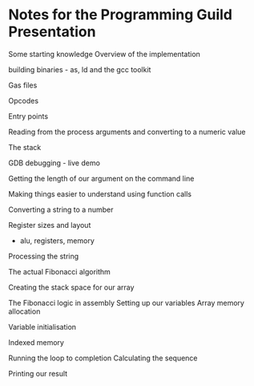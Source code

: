 # Notes for the Programming Guild Presentation

Some starting knowledge
Overview of the implementation

building binaries - as, ld and the gcc toolkit

Gas files

Opcodes



Entry points

Reading from the process arguments and converting to a numeric value

The stack

GDB debugging - live demo

Getting the length of our argument on the command line

Making things easier to understand using function calls


Converting a string to a number

Register sizes and layout
 - alu, registers, memory

Processing the string

The actual Fibonacci algorithm

Creating the stack space for our array

The Fibonacci logic in assembly
Setting up our variables
Array memory allocation

Variable initialisation

Indexed memory

Running the loop to completion
Calculating the sequence

Printing our result




